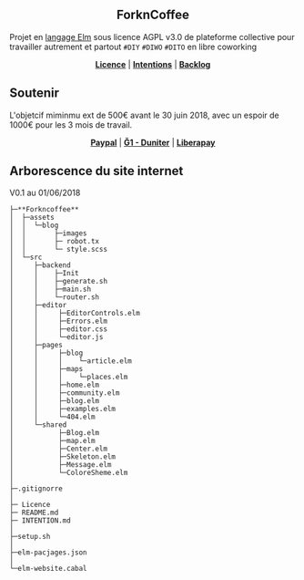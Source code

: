 <p align="center">
  <h2 align="center">ForknCoffee</h2>
</p>

Projet en [langage Elm](https://fr.wikipedia.org/wiki/Elm_(langage)) sous licence  AGPL v3.0 de plateforme collective pour travailler autrement et partout `#DIY` `#DIWO` `#DITO` en libre coworking


<p align="center">
    <b><a href="https://github.com/XavCC/forkncoffee/blob/master/LICENSE">Licence</a></b>
    |
    <b><a href="https://github.com/XavCC/forkncoffee/issues">Intentions</a></b>
    |
    <b><a href="https://github.com/XavCC/forkncoffee/projects">Backlog</a></b>
</p>

## Soutenir

L'objetcif miminmu ext de 500€ avant le 30 juin 2018, avec un espoir de 1000€ pour les 3 mois de travail.

<p align="center">
    <b><a href="https://paypal.me/pools/c/84Ug9UH2cW">Paypal</a></b>
    |
    <b><a href="https://g1.duniter.fr#/app/wot/92UU85KeAXuVjvnfyXWxPkcTSeE68Ftt4D53tJVVNrgN/Xavier%20Coadic">Ğ1 - Duniter</a></b>
    |
   <b><a href="https://liberapay.com/Xav.CC">Liberapay</a></b>
</p>


## Arborescence du site internet

V0.1 au 01/06/2018

```
├─**Forkncoffee**
│  ├─assets
│  │  └─blog
│  │       ├─images
│  │       ├─ robot.tx
│  │       └─ style.scss
│  └─src
│     ├─backend
│     │    ├─Init
│     │    ├─generate.sh
│     │    ├─main.sh
│     │    └─router.sh
│     ├─editor
│     │     ├─EditorControls.elm
│     │     ├─Errors.elm
│     │     ├─editor.css
│     │     └─editor.js
│     ├─pages
│     │     ├─blog
│     │     │    └─article.elm
│     │     ├─maps
│     │     │    └─places.elm
│     │     ├─home.elm
│     │     ├─community.elm
│     │     ├─blog.elm
│     │     ├─examples.elm
│     │     └─404.elm
│     └─shared
│           ├─Blog.elm
│           ├─map.elm
│           ├─Center.elm
│           ├─Skeleton.elm
│           ├─Message.elm
│           └─ColoreSheme.elm    
│ 
├─.gitignorre
│   
├─ Licence    
├─ README.md
├─ INTENTION.md
│  
├─setup.sh
│
├─elm-pacjages.json
│
└─elm-website.cabal

```
